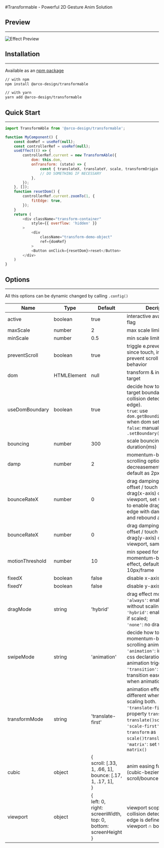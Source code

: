 #Transformable - Powerful 2D Gesture Anim Solution
## Preview
---
![Effect Preview](https://sf1-cdn-tos.toutiaostatic.com/obj/arco-mobile/_static_/transformable.gif)

## Installation
---

Available as an [npm package](https://www.npmjs.com/package/@arco-design/transformable)

```bash
// with npm
npm install @arco-design/transformable

// with yarn
yarn add @arco-design/transformable
```

## Quick Start
---

```javascript
import TransformAble from '@arco-design/transformable';

function MyComponent() {
    const domRef = useRef(null);
    const controllerRef = useRef(null);
    useEffect(() => {
        controllerRef.current = new TransformAble({
            dom: this.dom,
            onTransform: (state) => {
                const { translateX, translateY, scale, transformOrigin } = state;
                // DO SOMETHING IF NECESSARY
            },
        });
    }, []);
    function resetDom() {
        controllerRef.current.zoomTo(1, {
            fitEdge: true,
        });
    }
    return (
        <div className="transform-container"
            style={{ overflow: 'hidden' }}
        >
            <div
                className="transform-demo-object"
                ref={domRef}
            >
            <Button onClick={resetDom}>reset</Button>
        </div>
    )
}
```

## Options
---
All this options can be dynamic changed by calling `.config()`

|Name|Type|Default|Decription|
|-----|-----|-----------|----------------------|
|active|boolean|true|interactive avaiable status flag|
|maxScale|number|2|max scale limit|
|minScale|number|0.5|min scale limit|
|preventScroll|boolean|true|triggle e.preventDefault since touch, in order to prevent scroll dom behavior|
|dom|HTMLElement|null|transform & interactive target|
|useDomBoundary|boolean|true| decide how to compute target boundary for collision detection (inside edge).<br/> `true`: use `dom.getBoundingClientRect` when dom set;<br/> `false`: manually set by `.setBoundary()`|
|bouncing|number|300|scale bouncing animation duration(ms)|
|damp|number|2|momentum-based scrolling option, speed decreasement per frame, default as 2px/frame|
|bounceRateX|number|0|drag damping [translate offset / touch offset] when drag(x-axis) out of viewport, set (0, 1] value to enable dragging out of edge with damping effect and rebound animation|
|bounceRateX|number|0|drag damping [translate offset / touch offset] when drag(y-axis) out of viewport, same to above|
|motionThreshold|number|10|min speed for genreate momentum-based scrollin effect, default as 10px/frame|
|fixedX|boolean|false|disable x-axis dragging|
|fixedY|boolean|false|disable y-axis dragging|
|dragMode|string|'hybrid'|drag effect mode.<br/> `'always'`: enable dragging without scaling;<br/> `'hybrid'`: enable drag only if scaled;<br/> `'none'`: no dragging|
|swipeMode|string|'animation'|decide how to implement momentum-based scrolling animation.<br/>`'animation'`: insert `<style>` css declaration when animation triggered;<br/> `'transition'`: use transition ease function when animation triggered|
|transformMode|string|'translate-first'|animation effect may be different when dragging & scaling both.<br/>`'translate-first'`: set css property `transform` as `translate()scale()`;<br/>`'scale-first'`:  set `transform` as `scale()translate()`;<br/>`'matrix'`: set `transform` as `matrix()`|
|cubic|object|{<br/>  scroll: [.33, 1, .66, 1],<br/>  bounce: [.17, 1, .17, 1], <br/>}|anim easing function (cubic-bezier) of scroll/bounce effect|
|viewport|object|{<br/> left: 0,<br/> right: screenWidth,<br/> top: 0,<br/> bottom: screenHeight<br/>}|viewport scope for collision detection, the edge is defined as viewport ∩ boundary|
